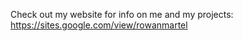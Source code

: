 Check out my website for info on me and my projects: https://sites.google.com/view/rowanmartel<br>
<br>
